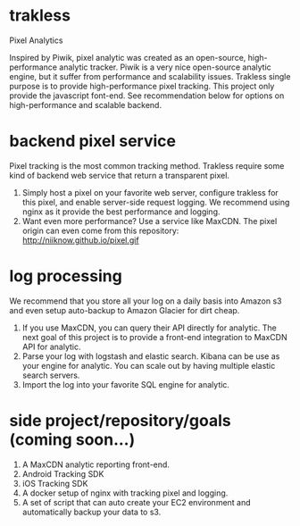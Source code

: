 # trakless
Pixel Analytics

Inspired by Piwik, pixel analytic was created as an open-source, high-performance analytic tracker.  Piwik is a very nice open-source analytic engine, but it suffer from performance and scalability issues.  Trakless single purpose is to provide high-performance pixel tracking.  This project only provide the javascript font-end.  See recommendation below for options on high-performance and scalable backend.

# backend pixel service
Pixel tracking is the most common tracking method.  Trakless require some kind of backend web service that return a transparent pixel.

1. Simply host a pixel on your favorite web server, configure trakless for this pixel, and enable server-side request logging.  We recommend using nginx as it provide the best performance and logging.
2. Want even more performance?  Use a service like MaxCDN.  The pixel origin can even come from this repository: http://niiknow.github.io/pixel.gif

# log processing
We recommend that you store all your log on a daily basis into Amazon s3 and even setup auto-backup to Amazon Glacier for dirt cheap.

1. If you use MaxCDN, you can query their API directly for analytic.  The next goal of this project is to provide a front-end integration to MaxCDN API for analytic.
2. Parse your log with logstash and elastic search.  Kibana can be use as your engine for analytic.  You can scale out by having multiple elastic search servers.
3. Import the log into your favorite SQL engine for analytic.

# side project/repository/goals (coming soon...)
1. A MaxCDN analytic reporting front-end.
2. Android Tracking SDK
3. iOS Tracking SDK
4. A docker setup of nginx with tracking pixel and logging.
5. A set of script that can auto create your EC2 environment and automatically backup your data to s3.

